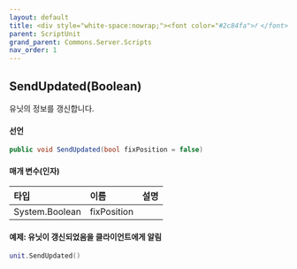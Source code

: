 ```yaml
---
layout: default
title: <div style="white-space:nowrap;"><font color="#2c84fa">𝑓 </font>SendUpdated</div>
parent: ScriptUnit
grand_parent: Commons.Server.Scripts
nav_order: 1
---
```


<!-- 아래로 편집 -->

## SendUpdated(Boolean)
유닛의 정보를 갱신합니다.

#### 선언
```cs
public void SendUpdated(bool fixPosition = false)
```
#### 매개 변수(인자)

|타입|이름|설명|
|:-|:-|:-|
|System.Boolean|fixPosition|

#### 예제: 유닛이 갱신되었음을 클라이언트에게 알림
```lua
unit.SendUpdated()
```